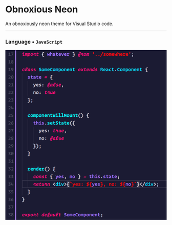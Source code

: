 
# Obnoxious Neon

An obnoxiously neon theme for Visual Studio code.

---
### Language &bull; `JavaScript`
![Language: JavaScript](https://raw.githubusercontent.com/daaavid/obnoxious-neon/master/Screen%20Shot%202018-01-11%20at%204.43.51%20PM.png)
